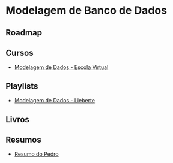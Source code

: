 # Modelagem de Banco de Dados

## Roadmap

## Cursos
- [Modelagem de Dados - Escola Virtual](https://www.ev.org.br/cursos/modelagem-de-dados)

## Playlists
- [Modelagem de Dados - Lieberte](https://youtube.com/playlist?list=PL9VI0qSRLv10oRliVDGf9fEgDY1UjcqGa)

## Livros

## Resumos

- [Resumo do Pedro](https://github.com/DSM-FC/contents/blob/main/database_modeling/files/mbd_pedro.pdf)

